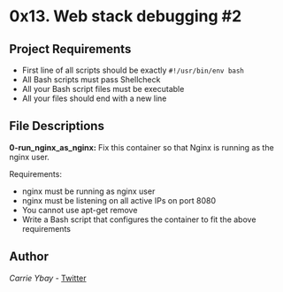 # 0x13. Web stack debugging #2
## Project Requirements
- First line of all scripts should be exactly `#!/usr/bin/env bash`
- All Bash scripts must pass Shellcheck
- All your Bash script files must be executable
- All your files should end with a new line

## File Descriptions
**0-run_nginx_as_nginx:**
Fix this container so that Nginx is running as the nginx user.

Requirements:
- nginx must be running as nginx user
- nginx must be listening on all active IPs on port 8080
- You cannot use apt-get remove
- Write a Bash script that configures the container to fit the above requirements

## Author
*Carrie Ybay* - [Twitter](http://twitter.com/hicarrie_)